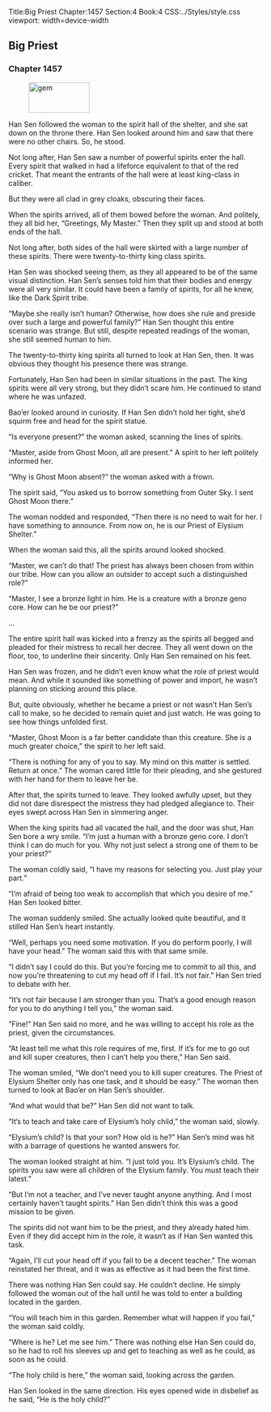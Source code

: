 Title:Big Priest 
Chapter:1457 
Section:4 
Book:4 
CSS:../Styles/style.css 
viewport: width=device-width
  
## Big Priest
### Chapter 1457
  
<figure>
	<img src="../Images/gem.gif" alt="gem" id="gem" width="120" height="60" />
</figure>
  

  
Han Sen followed the woman to the spirit hall of the shelter, and she sat down on the throne there. Han Sen looked around him and saw that there were no other chairs. So, he stood.

Not long after, Han Sen saw a number of powerful spirits enter the hall. Every spirit that walked in had a lifeforce equivalent to that of the red cricket. That meant the entrants of the hall were at least king-class in caliber.

But they were all clad in grey cloaks, obscuring their faces.

When the spirits arrived, all of them bowed before the woman. And politely, they all bid her, “Greetings, My Master.” Then they split up and stood at both ends of the hall.

Not long after, both sides of the hall were skirted with a large number of these spirits. There were twenty-to-thirty king class spirits.

Han Sen was shocked seeing them, as they all appeared to be of the same visual distinction. Han Sen’s senses told him that their bodies and energy were all very similar. It could have been a family of spirits, for all he knew, like the Dark Spirit tribe.

“Maybe she really isn’t human? Otherwise, how does she rule and preside over such a large and powerful family?” Han Sen thought this entire scenario was strange. But still, despite repeated readings of the woman, she still seemed human to him.

The twenty-to-thirty king spirits all turned to look at Han Sen, then. It was obvious they thought his presence there was strange.

Fortunately, Han Sen had been in similar situations in the past. The king spirits were all very strong, but they didn’t scare him. He continued to stand where he was unfazed.

Bao’er looked around in curiosity. If Han Sen didn’t hold her tight, she’d squirm free and head for the spirit statue.

“Is everyone present?” the woman asked, scanning the lines of spirits.

“Master, aside from Ghost Moon, all are present.” A spirit to her left politely informed her.

“Why is Ghost Moon absent?” the woman asked with a frown.

The spirit said, “You asked us to borrow something from Outer Sky. I sent Ghost Moon there.”

The woman nodded and responded, “Then there is no need to wait for her. I have something to announce. From now on, he is our Priest of Elysium Shelter.”

When the woman said this, all the spirits around looked shocked.

“Master, we can’t do that! The priest has always been chosen from within our tribe. How can you allow an outsider to accept such a distinguished role?”

“Master, I see a bronze light in him. He is a creature with a bronze geno core. How can he be our priest?”

…

The entire spirit hall was kicked into a frenzy as the spirits all begged and pleaded for their mistress to recall her decree. They all went down on the floor, too, to underline their sincerity. Only Han Sen remained on his feet.

Han Sen was frozen, and he didn’t even know what the role of priest would mean. And while it sounded like something of power and import, he wasn’t planning on sticking around this place.

But, quite obviously, whether he became a priest or not wasn’t Han Sen’s call to make, so he decided to remain quiet and just watch. He was going to see how things unfolded first.

“Master, Ghost Moon is a far better candidate than this creature. She is a much greater choice,” the spirit to her left said.

“There is nothing for any of you to say. My mind on this matter is settled. Return at once.” The woman cared little for their pleading, and she gestured with her hand for them to leave her be.

After that, the spirits turned to leave. They looked awfully upset, but they did not dare disrespect the mistress they had pledged allegiance to. Their eyes swept across Han Sen in simmering anger.

When the king spirits had all vacated the hall, and the door was shut, Han Sen bore a wry smile. “I’m just a human with a bronze geno core. I don’t think I can do much for you. Why not just select a strong one of them to be your priest?”

The woman coldly said, “I have my reasons for selecting you. Just play your part.”

“I’m afraid of being too weak to accomplish that which you desire of me.” Han Sen looked bitter.

The woman suddenly smiled. She actually looked quite beautiful, and it stilled Han Sen’s heart instantly.

“Well, perhaps you need some motivation. If you do perform poorly, I will have your head.” The woman said this with that same smile.

“I didn’t say I could do this. But you’re forcing me to commit to all this, and now you’re threatening to cut my head off if I fail. It’s not fair.” Han Sen tried to debate with her.

“It’s not fair because I am stronger than you. That’s a good enough reason for you to do anything I tell you,” the woman said.

“Fine!” Han Sen said no more, and he was willing to accept his role as the priest, given the circumstances.

“At least tell me what this role requires of me, first. If it’s for me to go out and kill super creatures, then I can’t help you there,” Han Sen said.

The woman smiled, “We don’t need you to kill super creatures. The Priest of Elysium Shelter only has one task, and it should be easy.” The woman then turned to look at Bao’er on Han Sen’s shoulder.

“And what would that be?” Han Sen did not want to talk.

“It’s to teach and take care of Elysium’s holy child,” the woman said, slowly.

“Elysium’s child? Is that your son? How old is he?” Han Sen’s mind was hit with a barrage of questions he wanted answers for.

The woman looked straight at him. “I just told you. It’s Elysium’s child. The spirits you saw were all children of the Elysium family. You must teach their latest.”

“But I’m not a teacher, and I’ve never taught anyone anything. And I most certainly haven’t taught spirits.” Han Sen didn’t think this was a good mission to be given.

The spirits did not want him to be the priest, and they already hated him. Even if they did accept him in the role, it wasn’t as if Han Sen wanted this task.

“Again, I’ll cut your head off if you fail to be a decent teacher.” The woman reinstated her threat, and it was as effective as it had been the first time.

There was nothing Han Sen could say. He couldn’t decline. He simply followed the woman out of the hall until he was told to enter a building located in the garden.

“You will teach him in this garden. Remember what will happen if you fail,” the woman said coldly.

“Where is he? Let me see him.” There was nothing else Han Sen could do, so he had to roll his sleeves up and get to teaching as well as he could, as soon as he could.

“The holy child is here,” the woman said, looking across the garden.

Han Sen looked in the same direction. His eyes opened wide in disbelief as he said, “He is the holy child?”
